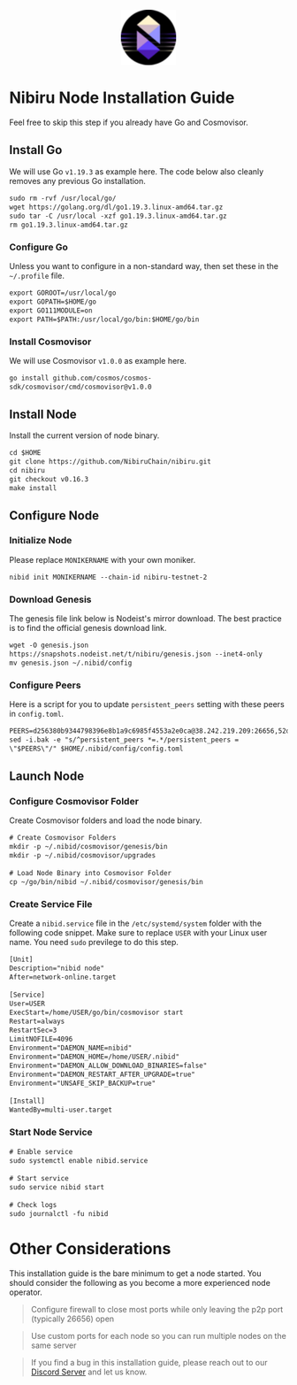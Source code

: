 <p align="center">
  <img height="100" height="auto" src="https://raw.githubusercontent.com/Nodeist/Kurulumlar/main/logos/nibiru.png">
</p>



# Nibiru Node Installation Guide
Feel free to skip this step if you already have Go and Cosmovisor.


## Install Go
We will use Go `v1.19.3` as example here. The code below also cleanly removes any previous Go installation.

```
sudo rm -rvf /usr/local/go/
wget https://golang.org/dl/go1.19.3.linux-amd64.tar.gz
sudo tar -C /usr/local -xzf go1.19.3.linux-amd64.tar.gz
rm go1.19.3.linux-amd64.tar.gz
```

### Configure Go
Unless you want to configure in a non-standard way, then set these in the `~/.profile` file.

```
export GOROOT=/usr/local/go
export GOPATH=$HOME/go
export GO111MODULE=on
export PATH=$PATH:/usr/local/go/bin:$HOME/go/bin
```


### Install Cosmovisor
We will use Cosmovisor `v1.0.0` as example here.

```
go install github.com/cosmos/cosmos-sdk/cosmovisor/cmd/cosmovisor@v1.0.0
```

## Install Node
Install the current version of node binary.

```
cd $HOME
git clone https://github.com/NibiruChain/nibiru.git
cd nibiru
git checkout v0.16.3
make install
```

## Configure Node
### Initialize Node
Please replace `MONIKERNAME` with your own moniker.

```
nibid init MONIKERNAME --chain-id nibiru-testnet-2
```

### Download Genesis
The genesis file link below is Nodeist's mirror download. The best practice is to find the official genesis download link.

```
wget -O genesis.json https://snapshots.nodeist.net/t/nibiru/genesis.json --inet4-only
mv genesis.json ~/.nibid/config
```

### Configure Peers
Here is a script for you to update `persistent_peers` setting with these peers in `config.toml`.
```
PEERS=d256380b9344798396e8b1a9c6985f4553a2e0ca@38.242.219.209:26656,52dacee88cf2b6dc8f6e2c1876880bf370796e72@185.219.142.214:39656,32ba0f7eb69b7b984281b1b189bf1aa022915776@142.132.128.132:36656,858ddaf58e566918591802ba04ce3647c5b01707@65.109.106.91:15656,b6db04994c6eac1721014b74288c47bea5fd4870@31.223.32.35:13656,35b0fd0c923fe48bc44f5af70e999982c2c4bb9b@45.8.133.179:26656,e8633047d8eeebcfcb54f67e9f980c74cad91ed3@217.76.49.64:26656,acf44c352787a0075ee26bf9c5587d3b80a8bf85@185.173.39.82:39656,38d128d24e7d9cbdd80227004a7ca0fa129109b5@65.109.92.148:60656,2ec6cb2a83c178fb490a992a3bd6a5c142c3fc61@135.181.20.30:26656,140221bb147d287a11e6abeb0649c78f8bef2a08@65.109.160.183:12656,ae0036bf4c7d33412a655b036d5bfd37a2aa1b72@65.21.237.241:46656,80030d5945eef7519407d047479d40a2f2bf1fe6@65.109.92.241:11036,63f0d4438ebfa588c1879dafcd7f4598dd5f9f19@195.2.80.83:26656,98032241ea61ca6ac066b8fa508baace6678a7a3@190.2.155.67:26656,e67a32bac3086bced94e28d4489f005a4ce48fca@185.244.180.84:39656,8ff8d3effc84c1e5d7bdff36d8921875f7436bcd@65.108.13.185:26858,c08c4d5060697a644838403329be5742bdb4c67f@65.109.92.240:11036,eb65c95ea745d1cb5f66e2fda5d5e1029f4dc43d@5.161.43.109:26656,7643ed772567e8e69ec1dab94bbdb848043d49f2@34.138.219.117:26656,d67d2bae772c3d44123a7495d56c568a185717f8@213.239.216.252:27656,4028996039d167bfff0590c93fecd950b70c7545@144.126.152.61:26656,32c587c3d9329e6c13c5cd7797eb46b30b628bca@95.217.211.70:12656,bfe4fc33622ca87f9dca188d4a205091b2bd5587@194.163.131.165:26656,0e6b2ec046c7652437a4ae9929dc72782e3ff215@149.28.95.188:26656,95fc1114efeb871c8c28e575923f673ab5b4dba6@109.123.241.109:26656,72a84166fbd6b92d8a772843026cf6a2cd97ffbe@65.109.60.19:46656,e3705bc0ca92cf2ff75c1023d34cb403e7670980@95.217.224.252:26656,676a3ce38875bc0ff3a507c507fafa958b9115d0@5.75.136.149:26656,db8f75471ac073b201e0bd56bdaf1bd6c3760c5c@65.109.87.135:13656,b59cb14086b4861eaef6ba9bb335bd44b0f76119@161.97.150.231:26656,3ab57cd651641e80ce82c7b046931bacf638d3f0@167.235.204.231:26656,baf08cf4803c8a5f7d8d026edf65847ae9f29904@85.190.254.137:26656,d2f74fce9d5f33664ebec534b2557a94e67b5232@154.53.59.87:39656,d1f7c37c2df69166e1ffa2ed1b5870427cd17479@23.92.69.78:27656,4537639e8685efe2382c6de93c25eb4f2cca91f9@207.244.239.218:26656,8d22a2251a5fe84ac136bb7aaada10842d121d43@94.250.252.208:26656,8e16be0f98a5c965727c7ed1619604d1ba849d8b@161.97.79.100:26656,51fa995380dad2abf39b828aeb1d0a710a0029f6@80.79.6.64:26656,ffbb25d8a120cd24f8196d594c8d12e247cccf42@65.109.89.23:26656,c72e69f79dddf63d5c5d8fda2777d313500e8264@82.208.22.68:26656,c484bcbd2045a63dd6d943319179e856041182e3@142.132.151.35:15652,a98484ac9cb8235bd6a65cdf7648107e3d14dab4@116.202.231.58:39656,977da259c89314700aaadbbe1d9d4da1a50bf643@194.163.135.104:26656,594149b5209a696b5e9e648786f0ea6df30e1a2b@65.108.6.45:60656
sed -i.bak -e "s/^persistent_peers *=.*/persistent_peers = \"$PEERS\"/" $HOME/.nibid/config/config.toml
```

## Launch Node
### Configure Cosmovisor Folder
Create Cosmovisor folders and load the node binary.

```
# Create Cosmovisor Folders
mkdir -p ~/.nibid/cosmovisor/genesis/bin
mkdir -p ~/.nibid/cosmovisor/upgrades

# Load Node Binary into Cosmovisor Folder
cp ~/go/bin/nibid ~/.nibid/cosmovisor/genesis/bin
```

### Create Service File
Create a `nibid.service` file in the `/etc/systemd/system` folder with the following code snippet. Make sure to replace `USER` with your Linux user name. You need `sudo` previlege to do this step.

```
[Unit]
Description="nibid node"
After=network-online.target

[Service]
User=USER
ExecStart=/home/USER/go/bin/cosmovisor start
Restart=always
RestartSec=3
LimitNOFILE=4096
Environment="DAEMON_NAME=nibid"
Environment="DAEMON_HOME=/home/USER/.nibid"
Environment="DAEMON_ALLOW_DOWNLOAD_BINARIES=false"
Environment="DAEMON_RESTART_AFTER_UPGRADE=true"
Environment="UNSAFE_SKIP_BACKUP=true"

[Install]
WantedBy=multi-user.target
```

### Start Node Service
```
# Enable service
sudo systemctl enable nibid.service

# Start service
sudo service nibid start

# Check logs
sudo journalctl -fu nibid
```

# Other Considerations
This installation guide is the bare minimum to get a node started. You should consider the following as you become a more experienced node operator.



> Configure firewall to close most ports while only leaving the p2p port (typically 26656) open

> Use custom ports for each node so you can run multiple nodes on the same server

> If you find a bug in this installation guide, please reach out to our [Discord Server](https://discord.gg/yV2nEunsTY) and let us know.
